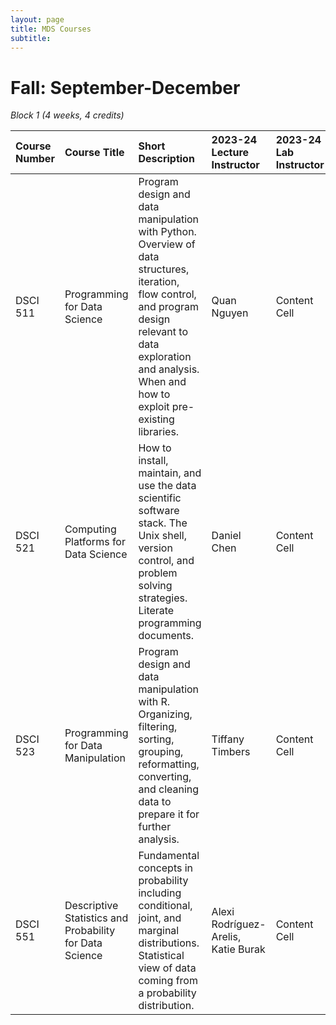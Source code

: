 ```yaml
---
layout: page
title: MDS Courses
subtitle:
---
```


# Fall: September-December
*Block 1 (4 weeks, 4 credits)*

| Course Number  | Course Title | Short Description | 2023-24 Lecture Instructor | 2023-24 Lab Instructor |
| :------------- | :------------- | :------------- | :------------- | :------------- |
| DSCI 511  | Programming for Data Science  | Program design and data manipulation with Python. Overview of data structures, iteration, flow control, and program design relevant to data exploration and analysis. When and how to exploit pre-existing libraries.  | Quan Nguyen  | Content Cell  |
| DSCI 521  | Computing Platforms for Data Science  | How to install, maintain, and use the data scientific software stack. The Unix shell, version control, and problem solving strategies. Literate programming documents.  | Daniel Chen  | Content Cell  |
| DSCI 523  | Programming for Data Manipulation  | Program design and data manipulation with R. Organizing, filtering, sorting, grouping, reformatting, converting, and cleaning data to prepare it for further analysis.  | Tiffany Timbers  | Content Cell  |
| DSCI 551  | Descriptive Statistics and Probability for Data Science  | Fundamental concepts in probability including conditional, joint, and marginal distributions. Statistical view of data coming from a probability distribution.  | Alexi Rodríguez-Arelis, Katie Burak  | Content Cell  |
